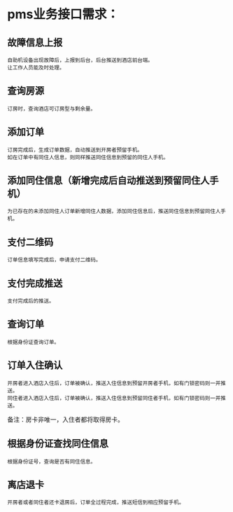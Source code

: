 # pms业务接口需求： #
## 故障信息上报 ##
	自助机设备出现故障后，上报到后台，后台推送到酒店前台端。
	让工作人员能及时处理。

## 查询房源 ##

	订房时，查询酒店可订房型与剩余量。

## 添加订单 ##

	订房完成后，生成订单数据，自动推送到开房者预留手机。
	如在订单中有同住人信息，则同样推送同住信息到预留的同住人手机。

## 添加同住信息（新增完成后自动推送到预留同住人手机） ##

	为已存在的未添加同住人订单新增同住人数据，添加同住信息后，推送同住信息到预留同住人手机。

## 支付二维码 ##

	订单信息填写完成后，申请支付二维码。

## 支付完成推送 ##

	支付完成后的推送。

## 查询订单 ##

	根据身份证查询订单。

## 订单入住确认 ##

	开房者进入酒店入住后，订单被确认，推送入住信息到预留开房者手机，如有门锁密码则一并推送。
	同住者进入酒店入住后，订单被确认，推送入住信息到预留同住者手机，如有门锁密码则一并推送。

备注：房卡非唯一，入住者都将取得房卡。	

## 根据身份证查找同住信息 ##

	根据身份证号，查询是否有同住信息。

## 离店退卡 ##

	开房者或者同住者还卡退房后，订单全过程完成，推送短信到相应预留手机。
